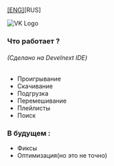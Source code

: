 [[ENG]](https://github.com/gbowsky/VKMusic/blob/master/README.md "[ENG]")[RUS]

![VK Logo](https://i.imgur.com/apwoYSS.png "VK Logo")

### Что работает ?
###### (Сделано на Develnext IDE)
- Проигрывание
- Скачивание
- Подгрузка
- Перемешивание
- Плейлисты
- Поиск

### В будущем :
- Фиксы
- Оптимизация(но это не точно)
